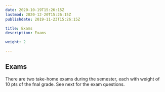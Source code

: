 ```yaml
---
date: 2020-10-19T15:26:15Z
lastmod: 2020-12-20T15:26:15Z 
publishdate: 2019-11-23T15:26:15Z

title: Exams
description: Exams

weight: 2

---
```


## Exams

There are two take-home exams during the semester, each with weight of 10 pts of the fnal grade. See next for the exam questions. 

